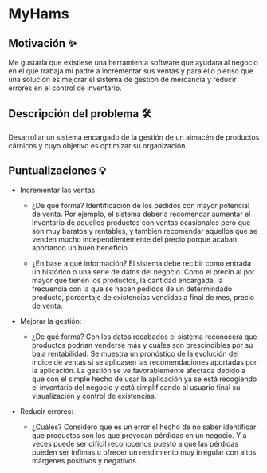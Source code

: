# MyHams

## Motivación ✨

Me gustaría que existiese una herramienta software que ayudara al negocio en el que trabaja mi padre a incrementar sus ventas y para ello pienso que una solución es mejorar el sistema de gestión de mercancía y reducir errores en el control de inventario.

## Descripción del problema 🛠️

Desarrollar un sistema encargado de la gestión de un almacén de productos cárnicos y cuyo objetivo es optimizar su organización.

## Puntualizaciones 💡

- Incrementar las ventas:
	- ¿De qué forma?
		Identificación de los pedidos con mayor potencial de venta.
		Por ejemplo, el sistema debería recomendar aumentar el inventario de aquellos productos con ventas
		ocasionales pero que son muy baratos y rentables, y tambien recomendar aquellos que se venden mucho independientemente del precio
		porque acaban aportando un buen beneficio.
		

	- ¿En base a qué información?
		El sistema debe recibir como entrada un histórico o una serie de datos del negocio. 
		Como el precio al por mayor que tienen los productos, la cantidad encargada, la frecuencia con la que se hacen pedidos de un determindado producto,
		porcentaje de existencias vendidas a final de mes, precio de venta.


- Mejorar la gestión:
	- ¿De qué forma?
		Con los datos recabados el sistema reconocerá que productos podrían venderse más y cuáles son prescindibles por su baja rentabilidad.
		Se muestra un pronóstico de la evolución del índice de ventas si se aplicasen las recomendaciones aportadas por la aplicación.
		La gestión se ve favorablemente afectada debido a que con el simple hecho de usar la aplicación ya se está recogiendo el 
		inventario del negocio y está simplificando al usuario final su visualización y control de existencias.

- Reducir errores:
	- ¿Cuáles?
		Considero que es un error el hecho de no saber identificar que productos son los que provocan pérdidas en un negocio. Y a veces puede ser
		difícil reconocerlos puesto a que las pérdidas pueden ser ínfimas u ofrecer un rendimiento muy irregular con altos márgenes positivos y negativos.
